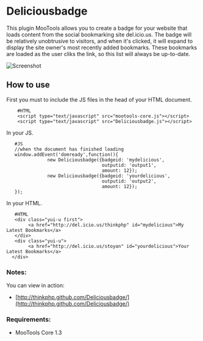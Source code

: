 Deliciousbadge
====================

This plugin MooTools allows you to create a badge for your website that loads content from the social bookmarking site del.icio.us. The badge will be relatively unobtrusive to visitors, 
and when it's clicked, it will expand to display the site owner's most recently added bookmarks. These bookmarks are loaded as the user cliks the link, so this list will always be up-to-date.

![Screenshot](http://farm6.static.flickr.com/5282/5212154342_dc9c8928a2_b.jpg)

How to use
----------

First you must to include the JS files in the head of your HTML document.

        #HTML
        <script type="text/javascript" src="mootools-core.js"></script>
        <script type="text/javascript" src="Deliciousbadge.js"></script>

In your JS.

       #JS
       //when the document has finished loading
       window.addEvent('domready',function(){
                   new Deliciousbadge({badgeid: 'mydelicious',
                                       outputid: 'output1',
                                       amount: 12});
                   new Deliciousbadge({badgeid: 'yourdelicious',
                                       outputid: 'output2',
                                       amount: 12});
       });


In your HTML.

       #HTML
       <div class="yui-u first">
            <a href="http://del.icio.us/thinkphp" id="mydelicious">My Latest Bookmarks</a>
       </div>
       <div class="yui-u">
            <a href="http://del.icio.us/stoyan" id="yourdelicious">Your Latest Bookmarks</a>
      </div>

### Notes:

You can view in action:

- [http://thinkphp.github.com/Deliciousbadge/](http://thinkphp.github.com/Deliciousbadge/)


### Requirements:

- MooTools Core 1.3